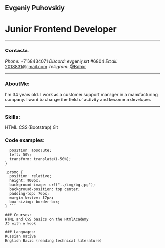 ## Evgeniy Puhovskiy
# Junior Frontend Developer
**************************
### Contacts:
*Phone:* +7168434071
*Discord:* evgeniy.srt #6804 
*Email:* [2018831@gmail.com](адрес "mailto: 2018831@gmail.com") 
*Telegram:* [@Bdhbr](адрес "https://t.me/Bdhbr") 
**************************
### AboutMe:
I'm 34 years old. I work as a customer support manager in a manufacturing company. 
I want to change the field of activity and become a developer.
**************************
### Skills:
HTML
CSS (Bootstrap)
Git

### Code examples:
```logo {
  position: absolute;
  left: 50%;
  transform: translateX(-50%);
}

.promo {
  position: relative;
  height: 800px;
  background-image: url("../img/bg.jpg");
  background-position: top center;
  padding-top: 76px;
  margin-bottom: 57px;
  box-sizing: border-box;
} ```

### Courses:
HTML and CSS basics on the HtmlAcademy
JS with a book

### Languages:
Russian native
English Basic (reading technical literature)